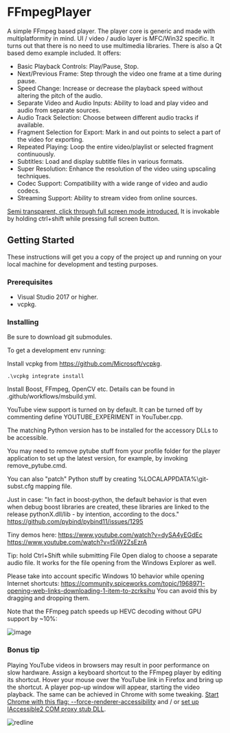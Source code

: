 # FFmpegPlayer

A simple FFmpeg based player. The player core is generic and made with multiplatformity in mind. UI / video / audio layer is MFC/Win32 specific. It turns out that there is no need to use multimedia libraries. There is also a Qt based demo example included. It offers: 
- Basic Playback Controls: Play/Pause, Stop.
- Next/Previous Frame: Step through the video one frame at a time during pause.
- Speed Change: Increase or decrease the playback speed without altering the pitch of the audio.
- Separate Video and Audio Inputs: Ability to load and play video and audio from separate sources.
- Audio Track Selection: Choose between different audio tracks if available.
- Fragment Selection for Export: Mark in and out points to select a part of the video for exporting.
- Repeated Playing: Loop the entire video/playlist or selected fragment continuously.
- Subtitles: Load and display subtitle files in various formats.
- Super Resolution: Enhance the resolution of the video using upscaling techniques.
- Codec Support: Compatibility with a wide range of video and audio codecs.
- Streaming Support: Ability to stream video from online sources.

[Semi transparent, click through full screen mode introduced.](https://bit.ly/2JLTbQn) It is invokable by holding ctrl+shift while pressing full screen button.

## Getting Started

These instructions will get you a copy of the project up and running on your local machine for development and testing purposes.

### Prerequisites


- Visual Studio 2017 or higher.
- vcpkg.

### Installing

Be sure to download git submodules.

To get a development env running:

Install vcpkg from https://github.com/Microsoft/vcpkg.

```
.\vcpkg integrate install
```

Install Boost, FFmpeg, OpenCV etc. Details can be found in .github/workflows/msbuild.yml.

YouTube view support is turned on by default. It can be turned off by commenting define YOUTUBE_EXPERIMENT in YouTuber.cpp. 

The matching Python version has to be installed for the accessory DLLs to be accessible.

You may need to remove pytube stuff from your profile folder for the player application to set up the latest version, for example, by invoking remove_pytube.cmd.

You can also "patch" Python stuff by creating %LOCALAPPDATA%\git-subst.cfg mapping file.

Just in case: "In fact in boost-python, the default behavior is that even when debug boost libraries are created, these libraries are linked to the release pythonX.dll/lib - by intention, according to the docs." https://github.com/pybind/pybind11/issues/1295

Tiny demos here: https://www.youtube.com/watch?v=dySA4yEGdEc https://www.youtube.com/watch?v=t5iW2ZsEzrA

Tip: hold Ctrl+Shift while submitting File Open dialog to choose a separate audio file. It works for the file opening from the Windows Explorer as well.

Please take into account specific Windows 10 behavior while opening Internet shortcuts: https://community.spiceworks.com/topic/1968971-opening-web-links-downloading-1-item-to-zcrksihu You can avoid this by dragging and dropping them.

Note that the FFmpeg patch speeds up HEVC decoding without GPU support by ~10%:

![image](https://user-images.githubusercontent.com/11851670/171165625-3a111046-672c-4a75-8184-c91fde994e00.png)

### Bonus tip

Playing YouTube videos in browsers may result in poor performance on slow hardware. Assign a keyboard shortcut to the FFmpeg player by editing its shortcut. Hover your mouse over the YouTube link in Firefox and bring up the shortcut. A player pop-up window will appear, starting the video playback. The same can be achieved in Chrome with some tweaking. [Start Chrome with this flag: --force-renderer-accessibility](https://www.chromium.org/developers/design-documents/accessibility/) and / or [set up IAccessible2 COM proxy stub DLL](https://github.com/aliakseis/IAccessible2Proxy).

![redline](https://user-images.githubusercontent.com/11851670/184552270-73cb8ba4-31f7-47f2-9f50-2b4ceae601e7.gif)
